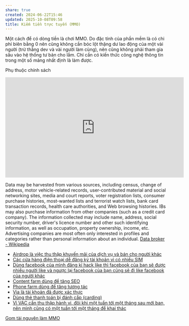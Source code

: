```yaml
---
share: true
created: 2024-06-22T15:46
updated: 2025-10-08T09:58
title: Kiếm tiền trực tuyến (MMO)
---
```

Một cách để có dòng tiền là chơi MMO. Do đặc tính của phần mềm là có chi phí biên bằng 0 nên cũng không cần bóc lột thặng dư lao động của một vài người (trừ thằng dev và vài người làm cùng), nên cũng không phải tham gia sâu vào hệ thống tư bản cho lắm. Chỉ cần có kiến thức công nghệ thông tin trong một số mảng nhất định là làm được. 

Phụ thuộc chính sách

<iframe width="560" height="315" src="https://www.youtube.com/embed/tIqYjcHRE04?si=VyNavxJKtOgZpDEH" title="YouTube video player" frameborder="0" allow="accelerometer; autoplay; clipboard-write; encrypted-media; gyroscope; picture-in-picture; web-share" referrerpolicy="strict-origin-when-cross-origin" allowfullscreen></iframe>

Data may be harvested from various sources, including census, change of address, motor vehicle-related records, user-contributed material and social networking sites, media and court reports, voter registration lists, consumer purchase histories, most-wanted lists and terrorist watch lists, bank card transaction records, health care authorities, and Web browsing histories. IBs may also purchase information from other companies (such as a credit card company). The information collected may include name, address, social security number, driver's licence number and other such identifying information, as well as occupation, property ownership, income, etc. Advertising companies are most often only interested in profiles and categories rather than personal information about an individual. 
[Data broker - Wikipedia](https://en.wikipedia.org/wiki/Data_broker)
- [Airdrop là việc thu thập khuyến mãi của dịch vụ và bán cho người khác](./Airdrop%20l%C3%A0%20vi%E1%BB%87c%20thu%20th%E1%BA%ADp%20khuy%E1%BA%BFn%20m%C3%A3i%20c%E1%BB%A7a%20d%E1%BB%8Bch%20v%E1%BB%A5%20v%C3%A0%20b%C3%A1n%20cho%20ng%C6%B0%E1%BB%9Di%20kh%C3%A1c.md)
- [Các cửa hàng điện thoại dễ đăng ký tài khoản vì có nhiều SIM](./C%C3%A1c%20c%E1%BB%ADa%20h%C3%A0ng%20%C4%91i%E1%BB%87n%20tho%E1%BA%A1i%20d%E1%BB%85%20%C4%91%C4%83ng%20k%C3%BD%20t%C3%A0i%20kho%E1%BA%A3n%20v%C3%AC%20c%C3%B3%20nhi%E1%BB%81u%20SIM.md)
- [Dùng facebook của mình đăng kí hack like thì facebook của bạn sẽ được nhiều người like và ngược lại facebook của bạn cũng sẽ đi like facebook của người khác](./D%C3%B9ng%20facebook%20c%E1%BB%A7a%20m%C3%ACnh%20%C4%91%C4%83ng%20k%C3%AD%20hack%20like%20th%C3%AC%20facebook%20c%E1%BB%A7a%20b%E1%BA%A1n%20s%E1%BA%BD%20%C4%91%C6%B0%E1%BB%A3c%20nhi%E1%BB%81u%20ng%C6%B0%E1%BB%9Di%20like%20v%C3%A0%20ng%C6%B0%E1%BB%A3c%20l%E1%BA%A1i%20facebook%20c%E1%BB%A7a%20b%E1%BA%A1n%20c%C5%A9ng%20s%E1%BA%BD%20%C4%91i%20like%20facebook%20c%E1%BB%A7a%20ng%C6%B0%E1%BB%9Di%20kh%C3%A1c.md)
- [Content farm dùng để tăng SEO](./Content%20farm%20d%C3%B9ng%20%C4%91%E1%BB%83%20t%C4%83ng%20SEO.md)
- [Phone farm dùng để tăng tương tác](./Phone%20farm%20d%C3%B9ng%20%C4%91%E1%BB%83%20t%C4%83ng%20t%C6%B0%C6%A1ng%20t%C3%A1c.md)
- [Via là tài khoản đã được xác thực](./Via%20l%C3%A0%20t%C3%A0i%20kho%E1%BA%A3n%20%C4%91%C3%A3%20%C4%91%C6%B0%E1%BB%A3c%20x%C3%A1c%20th%E1%BB%B1c.md)
- [Dùng thẻ thanh toán bị đánh cắp (carding)](./D%C3%B9ng%20th%E1%BA%BB%20thanh%20to%C3%A1n%20b%E1%BB%8B%20%C4%91%C3%A1nh%20c%E1%BA%AFp%20(carding).md)
- [Vì VAC cần thu thập hành vi, đôi khi một tuần tới một tháng sau mới ban, nên mình cũng có một tuần tới một tháng để khai thác](./V%C3%AC%20VAC%20c%E1%BA%A7n%20thu%20th%E1%BA%ADp%20h%C3%A0nh%20vi,%20%C4%91%C3%B4i%20khi%20m%E1%BB%99t%20tu%E1%BA%A7n%20t%E1%BB%9Bi%20m%E1%BB%99t%20th%C3%A1ng%20sau%20m%E1%BB%9Bi%20ban,%20n%C3%AAn%20m%C3%ACnh%20c%C5%A9ng%20c%C3%B3%20m%E1%BB%99t%20tu%E1%BA%A7n%20t%E1%BB%9Bi%20m%E1%BB%99t%20th%C3%A1ng%20%C4%91%E1%BB%83%20khai%20th%C3%A1c.md)


[Gom tài nguyên làm MMO](../../../%F0%9F%93%90D%E1%BB%B1%20%C3%A1n/T%E1%BA%A1o%20thu%20nh%E1%BA%ADp%20th%E1%BB%A5%20%C4%91%E1%BB%99ng/Gom%20t%C3%A0i%20nguy%C3%AAn%20l%C3%A0m%20MMO.md)